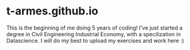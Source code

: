 # t-armes.github.io
This is the beginning of me doing 5 years of coding!
I've just started a degree in Civil Engineering Industrial Economy, with a specilization in Datascience.
I will do my best to upload my exercises and work here :)
